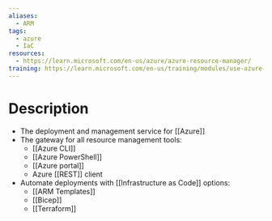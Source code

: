 ```yaml
---
aliases:
  - ARM
tags:
  - azure
  - IaC
resources:
  - https://learn.microsoft.com/en-us/azure/azure-resource-manager/
training: https://learn.microsoft.com/en-us/training/modules/use-azure-resource-manager/
---
```

# Description
- The deployment and management service for [[Azure]]
- The gateway for all resource management tools:
	- [[Azure CLI]]
	- [[Azure PowerShell]]
	- [[Azure portal]]
	- Azure [[REST]] client
- Automate deployments with [[Infrastructure as Code]] options:
	- [[ARM Templates]]
	- [[Bicep]]
	- [[Terraform]]